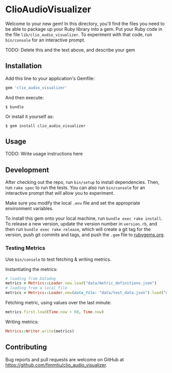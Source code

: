 # ClioAudioVisualizer

Welcome to your new gem! In this directory, you'll find the files you need to be able to package up your Ruby library into a gem. Put your Ruby code in the file `lib/clio_audio_visualizer`. To experiment with that code, run `bin/console` for an interactive prompt.

TODO: Delete this and the text above, and describe your gem

## Installation

Add this line to your application's Gemfile:

```ruby
gem 'clio_audio_visualizer'
```

And then execute:

    $ bundle

Or install it yourself as:

    $ gem install clio_audio_visualizer

## Usage

TODO: Write usage instructions here

## Development

After checking out the repo, run `bin/setup` to install dependencies. Then, run `rake spec` to run the tests. You can also run `bin/console` for an interactive prompt that will allow you to experiment.

Make sure you modify the local `.env` file and set the appropriate environment variables.

To install this gem onto your local machine, run `bundle exec rake install`. To release a new version, update the version number in `version.rb`, and then run `bundle exec rake release`, which will create a git tag for the version, push git commits and tags, and push the `.gem` file to [rubygems.org](https://rubygems.org).

### Testing Metrics

Use `bin/console` to test fetching & writing metrics.

Instantiating the metrics:

```ruby
# loading from Datadog
metrics = Metrics::Loader.new.load("data/metric_definitions.json")
# loading from a local file
metrics = Metrics::Loader.new(data_file: "data/test_data.json").load("data/metric_definitions.json")
```

Fetching metric, using values over the last minute:

```ruby
metrics.first.load(Time.now - 60, Time.now)
```

Writing metrics:

```ruby
Metrics::Writer.write(metrics)
```

## Contributing

Bug reports and pull requests are welcome on GitHub at https://github.com/fimmtiu/clio_audio_visualizer.
